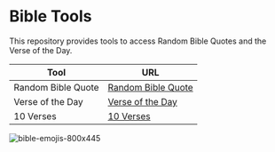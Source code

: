 # Bible Tools

This repository provides tools to access Random Bible Quotes and the Verse of the Day.

| Tool              | URL                                             |
|-------------------|-------------------------------------------------|
| Random Bible Quote| [Random Bible Quote](https://ravana69.github.io/bible/) |
| Verse of the Day  | [Verse of the Day](https://ravana69.github.io/bible/votd.html) |
|10 Verses| [10 Verses](https://ravana69.github.io/bible/10.html) |



![bible-emojis-800x445](https://github.com/ravana69/bible/assets/47528708/a31fd396-c7f7-4b57-9921-a029e24621e3)
